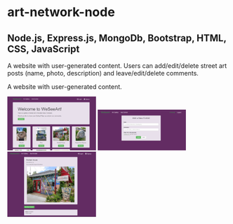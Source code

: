 # art-network-node
## Node.js, Express.js, MongoDb, Bootstrap, HTML, CSS, JavaScript

A website with user-generated content.
Users can add/edit/delete street art posts  (name, photo, description) and leave/edit/delete comments.

<p>A website with user-generated content.</p>
<img src="Gallery1.PNG" width="40%">
<img src="Gallery3.PNG" width="40%">
<img src="Gallerry2.PNG" width="40%">